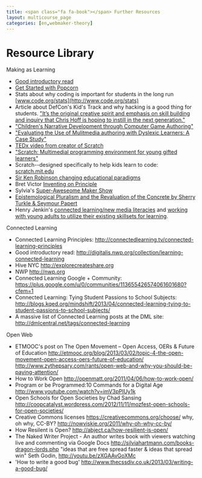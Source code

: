 ```yaml
---
title: <span class="fa fa-book"></span> Further Resources
layout: multicourse_page
categories: [en,webmaker-theory]
---
```


# Resource Library

Making as Learning

* [Good introductory read](http://empathetics.org/2013/02/12/is-making-learning-considerations-as-education-embraces-the-maker-movement/?)
* [Get Started with Popcorn](https://webmaker.org/en-US/projects/get-started-popcorn-maker/)
* Stats about why coding is important for students in the long run [www.code.org/stats](http://www.code.org/stats)
* Article about DefCon's Kid's Track and why hacking is a good thing for students. ["It’s the original creative spirit and emphasis on skill  building and  inquiry that Chris Hoff is hoping to instill in the next  generation."](http://www.schoollibraryjournal.com/slj/printissue/currentissue/892013-427/license_to_hack_kids_are.html.csp)
* ["Children's Narrative Development through Computer Game Authoring"](https://docs.google.com/file/d/0BythwBbRxgf1NzBUVFdNN1JhT0E/edit?usp=sharing)
* ["Evaluating the Use of Mulitmedia authoring with Dyslexic Learners: A Case Study"](https://docs.google.com/file/d/0BythwBbRxgf1bEdSVGRlVWhlUE0/edit?usp=sharing)
* [TEDx video from creator of Scratch](http://boingboing.net/2013/01/21/206830.html)
* ["Scratch: Multimedial programming environment for young gifted learners"](https://docs.google.com/file/d/0BythwBbRxgf1d3B2NnZPNGZteTg/edit?usp=sharing)
* Scratch--designed specifically to help kids learn to code: [scratch.mit.edu](http://scratch.mit.edu/)
* [Sir Ken Robinson changing educational paradigms](http://www.youtube.com/watch?v=8Qx2iHknT1E)
* Bret Victor [Inventing on Principle](http://worrydream.com/InventingOnPrinciple/)
* Sylvia's [Super-Aweseome Maker Show](http://sylviashow.com/)
* [Epistemological Pluralism and the Revaluation of the Concrete by Sherry Turkle & Seymour Papert](http://www.papert.org/articles/EpistemologicalPluralism.html)
* Henry Jenkin's [connected learning/new media literacies](http://henryjenkins.org/2012/03/connected_learning_a_new_parad.html) and [working with young adults to utilize their existing skillsets for learning](http://digitallearning.macfound.org/atf/cf/%7B7E45C7E0-A3E0-4B89-AC9C-E807E1B0AE4E%7D/JENKINS_WHITE_PAPER.PDF).

Connected Learning

* Connected Learning Principles: http://connectedlearning.tv/connected-learning-principles
* Good introductory read: http://digitalis.nwp.org/collection/learning-connected-learning
* Hive NYC http://explorecreateshare.org
* NWP http://nwp.org
* Connected Learning Google + Community: https://plus.google.com/u/0/communities/113655426574061601680?cfem=1
* Connected Learning: Tying Student Passions to School Subjects: http://blogs.kqed.org/mindshift/2013/04/connected-learning-tying-to-student-passions-to-school-subjects/
* A massive list of Connected Learning posts at the DML site: http://dmlcentral.net/tags/connected-learning

Open Web

* ETMOOC's post on The Open Movement – Open Access, OERs & Future of Education http://etmooc.org/blog/2013/03/02/topic-4-the-open-movement-open-access-oers-future-of-education/
http://www.zythepsary.com/rants/open-web-and-why-you-should-be-paying-attention/
* How to Work Open http://openmatt.org/2011/04/06/how-to-work-open/
* Program or be Programmed:10 Commands for a Digital Age http://www.youtube.com/watch?v=imV3pPIUy1k
* Open Schools for Open Societies by Chad Sansing http://coopcatalyst.wordpress.com/2012/11/11/mozfest-open-schools-for-open-societies/
* Creative Commons licenses https://creativecommons.org/choose/
why, oh why, CC-BY? http://nowviskie.org/2011/why-oh-why-cc-by/
* How Resilent is Open? http://abject.ca/how-resilient-is-open/
* The Naked Writer Project - An author writes book with viewers watching live and commenting via Google Docs
http://silviahartmann.com/books-dragon-lords.php
"ideas that are free spread faster & ideas that spread win" Seth Godin, http://youtu.be/zXGAAvGoXMc
* 'How to write a good bug'  http://www.thecssdiv.co.uk/2013/03/writing-a-good-bug/
